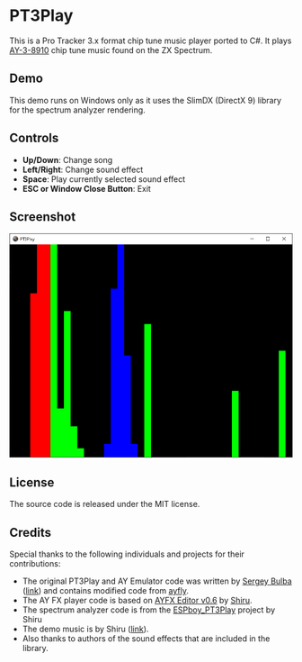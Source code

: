 # PT3Play

This is a Pro Tracker 3.x format chip tune music player ported to C#. It plays [AY-3-8910](https://en.wikipedia.org/wiki/General_Instrument_AY-3-8910) chip tune music found on the ZX Spectrum.

## Demo

This demo runs on Windows only as it uses the SlimDX (DirectX 9) library for the spectrum analyzer rendering.

## Controls

- **Up/Down**: Change song
- **Left/Right**: Change sound effect
- **Space**: Play currently selected sound effect
- **ESC or Window Close Button**: Exit

## Screenshot

![](/images/pt3play.png)

## License

The source code is released under the MIT license.

## Credits

Special thanks to the following individuals and projects for their contributions:

- The original PT3Play and AY Emulator code was written by [Sergey Bulba](mailto:svbulba@gmail.com) ([link](https://bulba.untergrund.net/vortex_e.htm)) and contains modified code from [ayfly](https://github.com/l29ah/ayfly).
- The AY FX player code is based on [AYFX Editor v0.6](https://shiru.untergrund.net/software.shtml) by [Shiru](mailto:shiru@mail.ru).
- The spectrum analyzer code is from the [ESPboy_PT3Play](https://github.com/ESPboy-edu/ESPboy_PT3Play) project by Shiru
- The demo music is by Shiru ([link](https://shiru.untergrund.net/software.shtml)).
- Also thanks to authors of the sound effects that are included in the library.
